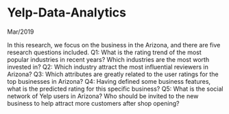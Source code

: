 # Yelp-Data-Analytics
Mar/2019

In this research, we focus on the business in the Arizona, and there are five research questions included. Q1: What is the rating trend of the most popular industries in recent years? Which industries are the most worth invested in? Q2: Which industry attract the most influential reviewers in Arizona? Q3: Which attributes are greatly related to the user ratings for the top businesses in Arizona? Q4: Having defined some business features, what is the predicted rating for this specific business? Q5: What is the social network of Yelp users in Arizona? Who should be invited to the new business to help attract more customers after shop opening?
